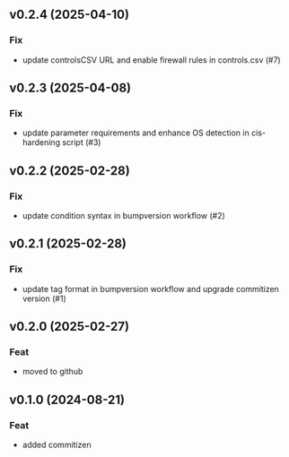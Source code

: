 ## v0.2.4 (2025-04-10)

### Fix

- update controlsCSV URL and enable firewall rules in controls.csv (#7)

## v0.2.3 (2025-04-08)

### Fix

- update parameter requirements and enhance OS detection in cis-hardening script (#3)

## v0.2.2 (2025-02-28)

### Fix

- update condition syntax in bumpversion workflow (#2)

## v0.2.1 (2025-02-28)

### Fix

- update tag format in bumpversion workflow and upgrade commitizen version (#1)

## v0.2.0 (2025-02-27)

### Feat

- moved to github

## v0.1.0 (2024-08-21)

### Feat

- added commitizen
